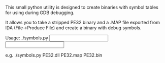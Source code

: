 This small python utility is designed to create binaries with symbol tables for using during GDB 
debugging.

It allows you to take a stripped PE32 binary and a .MAP file exported from IDA (File->Produce File) 
and create a binary with debug symbols.

Usage:
./symbols.py <input PE32> <input MAP> <output BIN> 

e.g.
./symbols.py PE32.dll PE32.map PE32.bin
